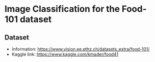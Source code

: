# Image Classification for the Food-101 dataset
## Dataset
* Information: https://www.vision.ee.ethz.ch/datasets_extra/food-101/
* Kaggle link: https://www.kaggle.com/kmader/food41
